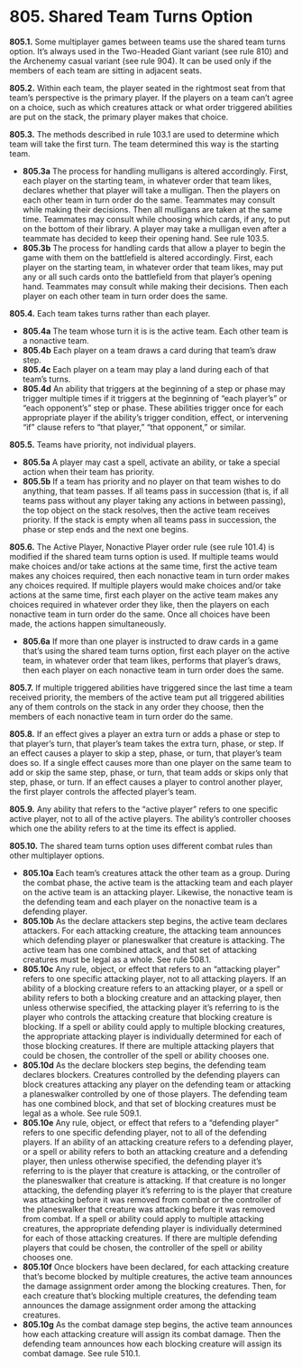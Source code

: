 # **805.** Shared Team Turns Option

**805.1.** Some multiplayer games between teams use the shared team turns option. It’s always used in the Two-Headed Giant variant (see rule 810) and the Archenemy casual variant (see rule 904). It can be used only if the members of each team are sitting in adjacent seats.

**805.2.** Within each team, the player seated in the rightmost seat from that team’s perspective is the primary player. If the players on a team can’t agree on a choice, such as which creatures attack or what order triggered abilities are put on the stack, the primary player makes that choice.

**805.3.** The methods described in rule 103.1 are used to determine which team will take the first turn. The team determined this way is the starting team.
+ **805.3a** The process for handling mulligans is altered accordingly. First, each player on the starting team, in whatever order that team likes, declares whether that player will take a mulligan. Then the players on each other team in turn order do the same. Teammates may consult while making their decisions. Then all mulligans are taken at the same time. Teammates may consult while choosing which cards, if any, to put on the bottom of their library. A player may take a mulligan even after a teammate has decided to keep their opening hand. See rule 103.5.
+ **805.3b** The process for handling cards that allow a player to begin the game with them on the battlefield is altered accordingly. First, each player on the starting team, in whatever order that team likes, may put any or all such cards onto the battlefield from that player’s opening hand. Teammates may consult while making their decisions. Then each player on each other team in turn order does the same.

**805.4.** Each team takes turns rather than each player.
+ **805.4a** The team whose turn it is is the active team. Each other team is a nonactive team.
+ **805.4b** Each player on a team draws a card during that team’s draw step.
+ **805.4c** Each player on a team may play a land during each of that team’s turns.
+ **805.4d** An ability that triggers at the beginning of a step or phase may trigger multiple times if it triggers at the beginning of “each player’s” or “each opponent’s” step or phase. These abilities trigger once for each appropriate player if the ability’s trigger condition, effect, or intervening “if” clause refers to “that player,” “that opponent,” or similar.

**805.5.** Teams have priority, not individual players.
+ **805.5a** A player may cast a spell, activate an ability, or take a special action when their team has priority.
+ **805.5b** If a team has priority and no player on that team wishes to do anything, that team passes. If all teams pass in succession (that is, if all teams pass without any player taking any actions in between passing), the top object on the stack resolves, then the active team receives priority. If the stack is empty when all teams pass in succession, the phase or step ends and the next one begins.

**805.6.** The Active Player, Nonactive Player order rule (see rule 101.4) is modified if the shared team turns option is used. If multiple teams would make choices and/or take actions at the same time, first the active team makes any choices required, then each nonactive team in turn order makes any choices required. If multiple players would make choices and/or take actions at the same time, first each player on the active team makes any choices required in whatever order they like, then the players on each nonactive team in turn order do the same. Once all choices have been made, the actions happen simultaneously.
+ **805.6a** If more than one player is instructed to draw cards in a game that’s using the shared team turns option, first each player on the active team, in whatever order that team likes, performs that player’s draws, then each player on each nonactive team in turn order does the same.

**805.7.** If multiple triggered abilities have triggered since the last time a team received priority, the members of the active team put all triggered abilities any of them controls on the stack in any order they choose, then the members of each nonactive team in turn order do the same.

**805.8.** If an effect gives a player an extra turn or adds a phase or step to that player’s turn, that player’s team takes the extra turn, phase, or step. If an effect causes a player to skip a step, phase, or turn, that player’s team does so. If a single effect causes more than one player on the same team to add or skip the same step, phase, or turn, that team adds or skips only that step, phase, or turn. If an effect causes a player to control another player, the first player controls the affected player’s team.

**805.9.** Any ability that refers to the “active player” refers to one specific active player, not to all of the active players. The ability’s controller chooses which one the ability refers to at the time its effect is applied.

**805.10.** The shared team turns option uses different combat rules than other multiplayer options.
+ **805.10a** Each team’s creatures attack the other team as a group. During the combat phase, the active team is the attacking team and each player on the active team is an attacking player. Likewise, the nonactive team is the defending team and each player on the nonactive team is a defending player.
+ **805.10b** As the declare attackers step begins, the active team declares attackers. For each attacking creature, the attacking team announces which defending player or planeswalker that creature is attacking. The active team has one combined attack, and that set of attacking creatures must be legal as a whole. See rule 508.1.
+ **805.10c** Any rule, object, or effect that refers to an “attacking player” refers to one specific attacking player, not to all attacking players. If an ability of a blocking creature refers to an attacking player, or a spell or ability refers to both a blocking creature and an attacking player, then unless otherwise specified, the attacking player it’s referring to is the player who controls the attacking creature that blocking creature is blocking. If a spell or ability could apply to multiple blocking creatures, the appropriate attacking player is individually determined for each of those blocking creatures. If there are multiple attacking players that could be chosen, the controller of the spell or ability chooses one.
+ **805.10d** As the declare blockers step begins, the defending team declares blockers. Creatures controlled by the defending players can block creatures attacking any player on the defending team or attacking a planeswalker controlled by one of those players. The defending team has one combined block, and that set of blocking creatures must be legal as a whole. See rule 509.1.
+ **805.10e** Any rule, object, or effect that refers to a “defending player” refers to one specific defending player, not to all of the defending players. If an ability of an attacking creature refers to a defending player, or a spell or ability refers to both an attacking creature and a defending player, then unless otherwise specified, the defending player it’s referring to is the player that creature is attacking, or the controller of the planeswalker that creature is attacking. If that creature is no longer attacking, the defending player it’s referring to is the player that creature was attacking before it was removed from combat or the controller of the planeswalker that creature was attacking before it was removed from combat. If a spell or ability could apply to multiple attacking creatures, the appropriate defending player is individually determined for each of those attacking creatures. If there are multiple defending players that could be chosen, the controller of the spell or ability chooses one.
+ **805.10f** Once blockers have been declared, for each attacking creature that’s become blocked by multiple creatures, the active team announces the damage assignment order among the blocking creatures. Then, for each creature that’s blocking multiple creatures, the defending team announces the damage assignment order among the attacking creatures.
+ **805.10g** As the combat damage step begins, the active team announces how each attacking creature will assign its combat damage. Then the defending team announces how each blocking creature will assign its combat damage. See rule 510.1.
